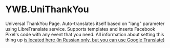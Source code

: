 # YWB.UniThankYou
Universal ThankYou Page. Auto-translates itself based on "lang" parameter using LibreTranslate service. Supports templates and inserts Facebook Pixel's code with any event that you need.
All information about setting this thing up [is located here (in Russian only, but you can use Google Translate)](https://yellowweb.top/delaem-universalnuyu-straniczu-spasibo/)
